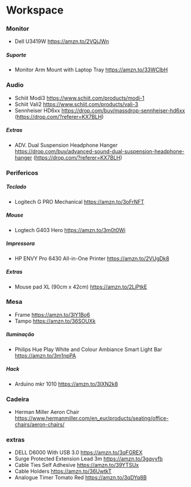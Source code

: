 # Workspace

### Monitor
- Dell U3419W https://amzn.to/2VQjJWn

##### Suporte
- Monitor Arm Mount with Laptop Tray https://amzn.to/33WClbH

### Audio
- Schiit Modi3 https://www.schiit.com/products/modi-1
- Schiit Vali2 https://www.schiit.com/products/vali-3
- Sennheiser HD6xx https://drop.com/buy/massdrop-sennheiser-hd6xx (https://drop.com/?referer=KX7BLH)
##### Extras 
- ADV. Dual Suspension Headphone Hanger https://drop.com/buy/advanced-sound-dual-suspension-headphone-hanger (https://drop.com/?referer=KX7BLH)

### Perifericos
##### Teclado
- Logitech G PRO Mechanical https://amzn.to/3oFrNFT
##### Mouse
- Logtech G403 Hero https://amzn.to/3m0t0Wi
##### Impressora
- HP ENVY Pro 6430 All-in-One Printer https://amzn.to/2VUgDk8
##### Extras
- Mouse pad XL (90cm x 42cm) https://amzn.to/2LjPtkE

### Mesa
- Frame https://amzn.to/3lY1Bo6
- Tampo https://amzn.to/36SOUXk
##### Iluminação
- Philips Hue Play White and Colour Ambiance Smart Light Bar https://amzn.to/3m1npPA
##### Hack
- Arduino mkr 1010 https://amzn.to/3lXN2k8

### Cadeira
- Herman Miller Aeron Chair https://www.hermanmiller.com/en_eur/products/seating/office-chairs/aeron-chairs/


### extras
- DELL D6000 With USB 3.0 https://amzn.to/3qFGREX
- Surge Protected Extension Lead  3m https://amzn.to/3gqvyfb
- Cable Ties Self Adhesive https://amzn.to/39YTSUx
- Cable Holders https://amzn.to/36UwtkT
- Analogue Timer Tomato Red  https://amzn.to/3qDYq8B
